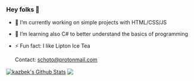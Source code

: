 ### Hey folks 🤖
<!--
**schoto/schoto** is a ✨ _special_ ✨ repository because its `README.md` (this file) appears on your GitHub profile.

Here are some ideas to get you started: -->
- 🔭 I’m currently working on simple projects with HTML/CSS/JS
- 🌱 I’m learning also C# to better understand the basics of programming
- ⚡ Fun fact: I like Lipton Ice Tea

  
     Contact:
     schoto@protonmail.com
<a href="https://github.com/schoto">
<img align="center" alt="kazbek's Github Stats" src="https://github-readme-stats.codestackr.vercel.app/api?username=schoto&show_icons=true&hide_border=true&count_private=true&include_all_commits=true&theme=radical" /></a>
<a href="https://github.com/schoto">
  <img align="center" src="https://github-readme-stats.anuraghazra1.vercel.app/api/top-langs/?username=schoto&layout=compact&theme=radical" />
</a>
